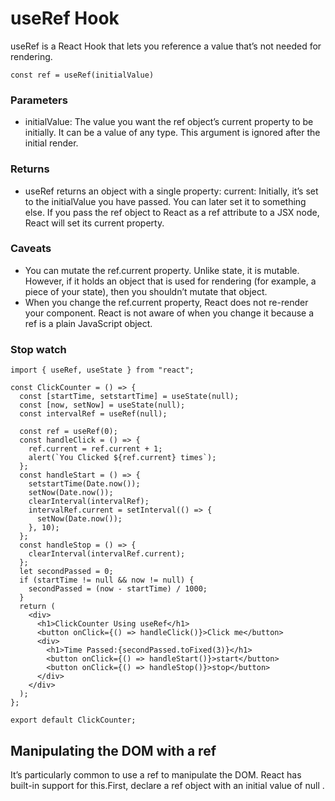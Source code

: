 # useRef Hook
useRef is a React Hook that lets you reference a value that’s not needed for rendering.
```
const ref = useRef(initialValue)
```
### Parameters
- initialValue: The value you want the ref object’s current property to be initially. It can be a value of any type. This argument is ignored after the initial render.
### Returns
- useRef returns an object with a single property:
current: Initially, it’s set to the initialValue you have passed. You can later set it to something else. If you pass the ref object to React as a ref attribute to a JSX node, React will set its current property.
### Caveats
- You can mutate the ref.current property. Unlike state, it is mutable. However, if it holds an object that is used for rendering (for example, a piece of your state), then you shouldn’t mutate that object.
- When you change the ref.current property, React does not re-render your component. React is not aware of when you change it because a ref is a plain JavaScript object.

### Stop watch

```
import { useRef, useState } from "react";

const ClickCounter = () => {
  const [startTime, setstartTime] = useState(null);
  const [now, setNow] = useState(null);
  const intervalRef = useRef(null);

  const ref = useRef(0);
  const handleClick = () => {
    ref.current = ref.current + 1;
    alert(`You Clicked ${ref.current} times`);
  };
  const handleStart = () => {
    setstartTime(Date.now());
    setNow(Date.now());
    clearInterval(intervalRef);
    intervalRef.current = setInterval(() => {
      setNow(Date.now());
    }, 10);
  };
  const handleStop = () => {
    clearInterval(intervalRef.current);
  };
  let secondPassed = 0;
  if (startTime != null && now != null) {
    secondPassed = (now - startTime) / 1000;
  }
  return (
    <div>
      <h1>ClickCounter Using useRef</h1>
      <button onClick={() => handleClick()}>Click me</button>
      <div>
        <h1>Time Passed:{secondPassed.toFixed(3)}</h1>
        <button onClick={() => handleStart()}>start</button>
        <button onClick={() => handleStop()}>stop</button>
      </div>
    </div>
  );
};

export default ClickCounter;

```
## Manipulating the DOM with a ref
It’s particularly common to use a ref to manipulate the DOM. React has built-in support for this.First, declare a ref object with an initial value of null .
